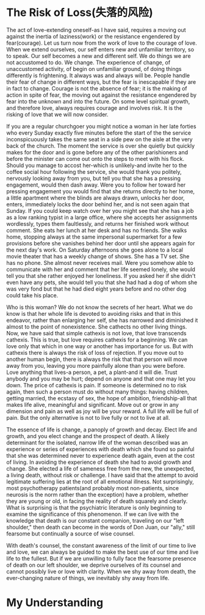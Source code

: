 # The Risk of Loss(失落的风险)

The act of love-extending oneself-as I have said, requires a moving out against the inertia of laziness(work) or the resistance engendered by fear(courage). Let us turn now from the work of love to the courage of love. When we extend ourselves, our self enters new and unfamiliar territory, so to speak. Our self becomes a new and different self. We do things we are not accustomed to do. We change. The experience of change, of unaccustomed activity, of begin on unfamiliar ground, of doing things differently is frightening. It always was and always will be. People handle their fear of change in different ways, but the fear is inescapable if they are in fact to change. Courage is not the absence of fear; it is the making of action in spite of fear, the moving out against the resistance engendered by fear into the unknown and into the future. On some level spiritual growth, and therefore love, always requires courage and involves risk. It is the risking of love that we will now consider.

If you are a regular churchgoer you might notice a woman in her late forties who every Sunday exactly five minutes before the start of the the service inconspicuously takes the same seat in a side pew on the aisle at the very back of the church. The moment the service is over she quietly but quickly makes for the door and is gone before any of the other parishioners and before the minister can come out onto the steps to meet with his flock. Should you manage to accost her-which is unlikely-and invite her to the coffee social hour following the service, she would thank you politely, nervously looking away from you, but tell you that she has a pressing engagement, would then dash away. Were you to follow her toward her pressing engagement you would find that she returns directly to her home, a little apartment where the blinds are always drawn, unlocks her door, enters, immediately locks the door behind her, and is not seen again that Sunday. If you could keep watch over her you might see that she has a job as a low ranking typist in a large office, where she accepts her assignments wordlessly, types them faultlessly, and returns her finished work without comment. She eats her lunch at her desk and has no friends. She walks home, stopping always at the same impersonal supermarket for a few provisions before she vanishes behind her door until she appears again for the next day's work. On Saturday afternoons she goes alone to a local movie theater that has a weekly change of shows. She has a TV set. She has no phone. She almost never receives mail. Were you somehow able to communicate with her and comment that her life seemed lonely, she would tell you that she rather enjoyed her loneliness. If you asked her if she didn't even have any pets, she would tell you that she had had a dog of whom she was very fond but that he had died eight years before and no other dog could take his place.

Who is this woman? We do not know the secrets of her heart. What we do know is that her whole life is devoted to avoiding risks and that in this endeavor, rather than enlarging her self, she has narrowed and diminished it almost to the point of nonexistence. She cathects no other living things. Now, we have said that simple cathexis is not love, that love transcends cathexis. This is true, but love requires cathexis for a beginning. We can love only that which in one way or another has importance for us. But with cathexis there is always the risk of loss of rejection. If you move out to another human begin, there is always the risk that that person will move away from you, leaving you more painfully alone than you were before. Love anything that lives-a person, a pet, a plant-and it will die. Trust anybody and you may be hurt; depend on anyone and that one may let you down. The price of cathexis is pain. If someone is determined no to risk again, then such a person must do without many things: having children, getting married, the ecstasy of sex, the hope of ambition, friendship-all that makes life alive, meaningful and significant. Move out or grow in any dimension and pain as well as joy will be your reward. A full life will be full of pain. But the only alternative is not to live fully or not to live at all.

The essence of life is change, a panoply of growth and decay. Elect life and growth, and you elect change and the prospect of death. A likely determinant for the isolated, narrow life of the woman described was an experience or series of experiences with death which she found so painful that she was determined never to experience death again, even at the cost of living. In avoiding the experience of death she had to avoid growth and change. She elected a life of sameness free from the new, the unexpected, a living death, without risk or challenge. I have said that the attempt to avoid legitimate suffering lies at the root of all emotional illness. Not surprisingly, most psychotherapy patients(and probably most non-patients, since neurosis is the norm rather than the exception) have a problem, whether they are young or old, in facing the reality of death squarely and clearly. What is surprising is that the psychiatric literature is only beginning to examine the significance of this phenomenon. If we can live with the knowledge that death is our constant companion, traveling on our "left shoulder," then death can become in the words of Don Juan, our "ally," still fearsome but continually a source of wise counsel.

With death's counsel, the constant awareness of the limit of our time to live and love, we can always be guided to make the best use of our time and live life to the fullest. But if we are unwilling to fully face the fearsome presence of death on our left shoulder, we deprive ourselves of its counsel and cannot possibly live or love with clarity. When we shy away from death, the ever-changing nature of things, we inevitably shy away from life.

# My Understanding

